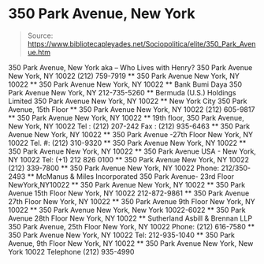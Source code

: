 # 350 Park Avenue, New York

> Source: https://www.bibliotecapleyades.net/Sociopolitica/elite/350_Park_Avenue.htm

350 Park Avenue, New York
aka – Who Lives with Henry?
350 Park Avenue
New York, NY 10022
(212) 759-7919
**
350 Park Avenue
New York, NY 10022
**
350 Park Avenue
New York, NY 10022
**
Bank Bumi Daya
350 Park Avenue
New York, NY
212-735-5260
**
Bermuda (U.S.) Holdings Limited
350 Park Avenue
New York, NY 10022
**
New York City
350 Park Avenue, 15th Floor
**
350 Park Avenue
New York, NY 10022
(212) 605-9817
**
350 Park Avenue
New York, NY 10022
**
19th floor, 350 Park Avenue, New York, NY 10022
Tel : (212) 207-242
Fax : (212) 935-6463
**
350 Park Avenue
New York, NY 10022
**
350 Park Avenue -27th Floor
New York, NY 10022
Tel. #: (212) 310-9320
**
350 Park Avenue
New York, NY 10022
**
350 Park Avenue
New York, NY 10022
**
350 Park Avenue
USA - New York, NY 10022
Tel: (+1) 212 826 0100
**
350 Park Avenue
New York, NY 10022
(212) 339-7800
**
350 Park Avenue
New York, NY 10022
Phone: 212/350-2493
**
McManus & Miles Incorporated
350 Park Avenue- 23rd Floor
NewYork,NY10022
**
350 Park Avenue
New York, NY 10022
**
350 Park Avenue
15th Floor
New York, NY 10022
212-872-9861
**
350 Park Avenue
27th Floor
New York, NY 10022
**
350 Park Avenue
9th Floor
New York, NY 10022
**
350 Park Avenue
New York, New York 10022-6022
**
350 Park Avenue
28th Floor
New York, NY 10022
**
Sutherland Asbill & Brennan LLP
350 Park Avenue, 25th Floor
New York, NY 10022
Phone: (212) 616-7580
**
350 Park Avenue
New York, NY 10022
Tel: 212-935-1040
**
350 Park Avenue, 9th Floor
New York, NY 10022
**
350 Park Avenue
New York, New York 10022
Telephone (212) 935-4990
